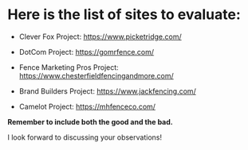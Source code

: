 # Here is the list of sites to evaluate:

- Clever Fox Project: https://www.picketridge.com/

- DotCom Project: https://gomrfence.com/

- Fence Marketing Pros Project: https://www.chesterfieldfencingandmore.com/

- Brand Builders Project: https://www.jackfencing.com/

- Camelot Project: https://mhfenceco.com/

**Remember to include both the good and the bad.**

I look forward to discussing your observations!
